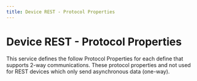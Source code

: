 ```yaml
---
title: Device REST - Protocol Properties
---
```


# Device REST - Protocol Properties

This service defines the follow Protocol Properties for each define that supports 2-way communications. 
These protocol properties and not used for REST devices which only send asynchronous data (one-way).

